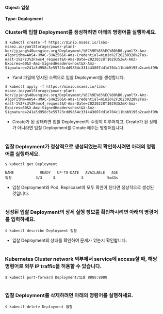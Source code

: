 
#### Object: 입찰
#### Type: Deployment

### Cluster에 입찰 Deployment를 생성하려면 아래의 명령어를 실행하세요.

```
$ kubectl create -f https://minio.msaez.io/labs-msaez.io/yamlStorage/power-plant-kor/jyjang%40uengine.org/Deployment/%EC%9E%85%EC%B0%B0.yaml?X-Amz-Algorithm=AWS4-HMAC-SHA256&X-Amz-Credential=minio%2F20230328%2Fus-east-1%2Fs3%2Faws4_request&X-Amz-Date=20230328T102935Z&X-Amz-Expires=60&X-Amz-SignedHeaders=host&X-Amz-Signature=241a5d958c5e55723cdd9854c331443807dd1d704c11bbb9195b2caebf99d538
```
- Yaml 파일에 명시된 스펙으로 입찰 Deployment를 생성합니다.

```
$ kubectl apply -f https://minio.msaez.io/labs-msaez.io/yamlStorage/power-plant-kor/jyjang%40uengine.org/Deployment/%EC%9E%85%EC%B0%B0.yaml?X-Amz-Algorithm=AWS4-HMAC-SHA256&X-Amz-Credential=minio%2F20230328%2Fus-east-1%2Fs3%2Faws4_request&X-Amz-Date=20230328T102935Z&X-Amz-Expires=60&X-Amz-SignedHeaders=host&X-Amz-Signature=241a5d958c5e55723cdd9854c331443807dd1d704c11bbb9195b2caebf99d538
```
- Create가 된 상태라면 입찰 Deployment의 수정이 이루어지고, Create가 된 상태가 아니라면 입찰 Deployment를 Create 해주는 명령어입니다.  
#

### 입찰 Deployment가 정상적으로 생성되었는지 확인하시려면 아래의 명령어를 실행하세요.

```
$ kubectl get Deployment

NAME            READY   UP-TO-DATE   AVAILABLE   AGE
입찰           3/3     3            3           5m43s

```
- 입찰 Deployment와 Pod, Replicaset이 모두 확인이 된다면 정상적으로 생성된 것입니다.
#

### 생성된 입찰 Deployment의 상세 실행 정보를 확인하시려면 아래의 명령어를 입력하세요.

```
$ kubectl describe Deployment 입찰
```
- 입찰 Deployment의 상태를 확인하여 문제가 있는지 확인합니다. 
#

### Kubernetes Cluster network 외부에서 service에 access할 때, 해당 명령어로 외부 IP traffic을 허용할 수 있습니다.

```
$ kubectl port-forward Deployment/입찰 8080:8080
```
#

### 입찰 Deployment를 삭제하려면 아래의 명령어를 실행하세요.

```
$ kubectl delete Deployment 입찰
```
#

